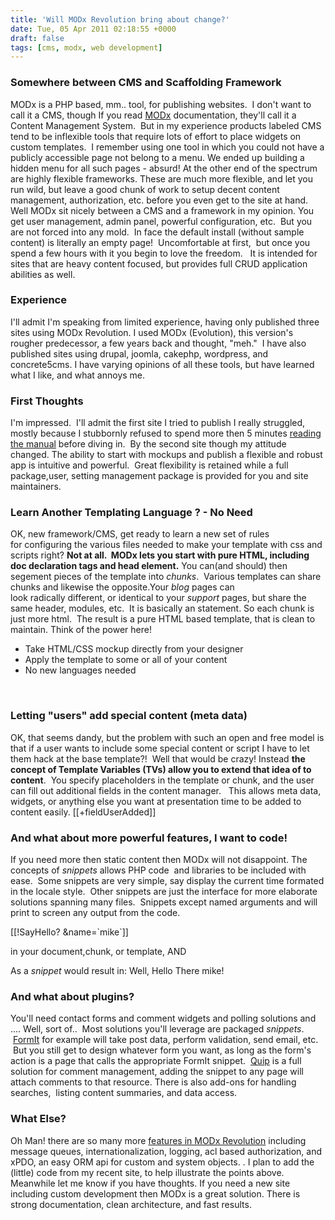 ```yaml
---
title: 'Will MODx Revolution bring about change?'
date: Tue, 05 Apr 2011 02:18:55 +0000
draft: false
tags: [cms, modx, web development]
---
```


### Somewhere between CMS and Scaffolding Framework

MODx is a PHP based, mm.. tool, for publishing websites.  I don't want to call it a CMS, though If you read [MODx](http://modx.com/) documentation, they'll call it a Content Management System.  But in my experience products labeled CMS tend to be inflexible tools that require lots of effort to place widgets on custom templates.  I remember using one tool in which you could not have a publicly accessible page not belong to a menu. We ended up building a hidden menu for all such pages - absurd! At the other end of the spectrum are highly flexible frameworks. These are much more flexible, and let you run wild, but leave a good chunk of work to setup decent content management, authorization, etc. before you even get to the site at hand. Well MODx sit nicely between a CMS and a framework in my opinion. You get user management, admin panel, powerful configuration, etc.  But you are not forced into any mold.  In face the default install (without sample content) is literally an empty page!  Uncomfortable at first,  but once you spend a few hours with it you begin to love the freedom.   It is intended for sites that are heavy content focused, but provides full CRUD application abilities as well.

### Experience

I'll admit I'm speaking from limited experience, having only published three sites using MODx Revolution. I used MODx (Evolution), this version's rougher predecessor, a few years back and thought, "meh."  I have also published sites using drupal, joomla, cakephp, wordpress, and concrete5cms. I have varying opinions of all these tools, but have learned what I like, and what annoys me.  

### First Thoughts

I'm impressed.  I'll admit the first site I tried to publish I really struggled, mostly because I stubbornly refused to spend more then 5 minutes [reading the manual](http://rtfm.modx.com "Read the Manual") before diving in.  By the second site though my attitude changed. The ability to start with mockups and publish a flexible and robust app is intuitive and powerful.  Great flexibility is retained while a full package,user, setting management package is provided for you and site maintainers.  

### Learn Another Templating Language ? - No Need

OK, new framework/CMS, get ready to learn a new set of rules for configuring the various files needed to make your template with css and scripts right? **Not at all.  MODx lets you start with pure HTML, including doc declaration tags and head element.** You can(and should) then segement pieces of the template into _chunks_.  Various templates can share chunks and likewise the opposite.Your _blog_ pages can look radically different, or identical to your _support_ pages, but share the same header, modules, etc.  It is basically an <include> statement. So each chunk is just more html.  The result is a pure HTML based template, that is clean to maintain. Think of the power here!

*   Take HTML/CSS mockup directly from your designer
*   Apply the template to some or all of your content
*   No new languages needed

 

### Letting "users" add special content (meta data)

OK, that seems dandy, but the problem with such an open and free model is that if a user wants to include some special content or script I have to let them hack at the base template?!  Well that would be crazy! Instead **the concept of Template Variables (TVs) allow you to extend that idea of <include> to content**.  You specify placeholders in the template or chunk, and the user can fill out additional fields in the content manager.   This allows meta data, widgets, or anything else you want at presentation time to be added to content easily. \[\[+fieldUserAdded\]\]

### And what about more powerful features, I want to code!

If you need more then static content then MODx will not disappoint. The concepts of _snippets_ allows PHP code  and libraries to be included with ease.  Some snippets are very simple, say display the current time formated in the locale style.  Other snippets are just the interface for more elaborate solutions spanning many files.  Snippets except named arguments and will print to screen any output from the code.

\[\[!SayHello? &name=\`mike\`\]\]

in your document,chunk, or template, AND

<?php
echo "Well, Hello There " . $name . "!";
?>

As a _snippet_ would result in: Well, Hello There mike!

### And what about plugins?

You'll need contact forms and comment widgets and polling solutions and .... Well, sort of..  Most solutions you'll leverage are packaged _snippets_.  [FormIt](http://rtfm.modx.com/display/ADDON/FormIt "Form Handling in MODx") for example will take post data, perform validation, send email, etc.  But you still get to design whatever form you want, as long as the form's action is a page that calls the appropriate FormIt snippet.  [Quip](http://rtfm.modx.com/display/ADDON/Quip) is a full solution for comment management, adding the snippet to any page will attach comments to that resource. There is also add-ons for handling searches,  listing content summaries, and data access.  

### What Else?

Oh Man! there are so many more [features in MODx Revolution](http://modx.com/revolution/product/features/) including message queues, internationalization, logging, acl based authorization, and xPDO, an easy ORM api for custom and system objects. . I plan to add the (little) code from my recent site, to help illustrate the points above. Meanwhile let me know if you have thoughts. If you need a new site including custom development then MODx is a great solution. There is strong documentation, clean architecture, and fast results.